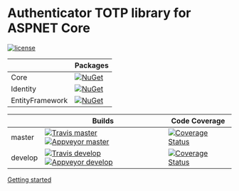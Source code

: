 # Authenticator TOTP library for ASPNET Core

[![license](https://img.shields.io/github/license/mashape/apistatus.svg?maxAge=2592000)](https://raw.githubusercontent.com/PaulMiami/Authenticator/master/LICENSE)

|  | Packages|
| --------------- | --- |
| Core            | [![NuGet](https://img.shields.io/nuget/v/PaulMiami.AspNetCore.Authentication.Authenticator.svg?maxAge=86400)](https://www.nuget.org/packages/PaulMiami.AspNetCore.Authentication.Authenticator/1.0.0)
| Identity        | [![NuGet](https://img.shields.io/nuget/v/PaulMiami.AspNetCore.Identity.Authenticator.svg?maxAge=86400)](https://www.nuget.org/packages/PaulMiami.AspNetCore.Identity.Authenticator/1.0.0)
| EntityFramework | [![NuGet](https://img.shields.io/nuget/v/PaulMiami.AspNetCore.Identity.Authenticator.EntityFrameworkCore.svg?maxAge=86400)](https://www.nuget.org/packages/PaulMiami.AspNetCore.Identity.Authenticator.EntityFrameworkCore/1.0.0)

|  | Builds | Code Coverage |
| -------- | --- | --- |
| master   | [![Travis master](https://travis-ci.org/PaulMiami/Authenticator.svg?branch=master)](https://travis-ci.org/PaulMiami/Authenticator)  [![Appveyor master](https://ci.appveyor.com/api/projects/status/hmn6lmrys6sdhvhd/branch/master?svg=true)](https://ci.appveyor.com/project/PaulMiami/Authenticator/branch/master)  | [![Coverage Status](https://coveralls.io/repos/github/PaulMiami/Authenticator/badge.svg?branch=master)](https://coveralls.io/github/PaulMiami/Authenticator?branch=master) |
| develop  | [![Travis develop](https://travis-ci.org/PaulMiami/Authenticator.svg?branch=develop)](https://travis-ci.org/PaulMiami/Authenticator) [![Appveyor develop](https://ci.appveyor.com/api/projects/status/hmn6lmrys6sdhvhd/branch/develop?svg=true)](https://ci.appveyor.com/project/PaulMiami/Authenticator/branch/develop) | [![Coverage Status](https://coveralls.io/repos/github/PaulMiami/Authenticator/badge.svg?branch=develop)](https://coveralls.io/github/PaulMiami/Authenticator?branch=develop) |

[Getting started](https://github.com/PaulMiami/Authenticator/wiki/Getting-started)
